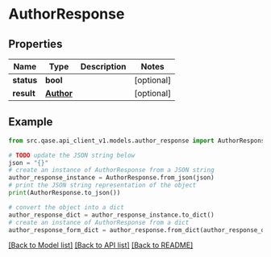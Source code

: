 # AuthorResponse


## Properties

Name | Type | Description | Notes
------------ | ------------- | ------------- | -------------
**status** | **bool** |  | [optional] 
**result** | [**Author**](Author.md) |  | [optional] 

## Example

```python
from src.qase.api_client_v1.models.author_response import AuthorResponse

# TODO update the JSON string below
json = "{}"
# create an instance of AuthorResponse from a JSON string
author_response_instance = AuthorResponse.from_json(json)
# print the JSON string representation of the object
print(AuthorResponse.to_json())

# convert the object into a dict
author_response_dict = author_response_instance.to_dict()
# create an instance of AuthorResponse from a dict
author_response_form_dict = author_response.from_dict(author_response_dict)
```
[[Back to Model list]](../README.md#documentation-for-models) [[Back to API list]](../README.md#documentation-for-api-endpoints) [[Back to README]](../README.md)


